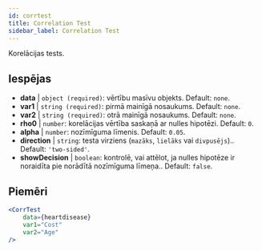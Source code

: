 ```yaml
---
id: corrtest
title: Correlation Test
sidebar_label: Correlation Test
---
```


Korelācijas tests.

## Iespējas

* __data__ | `object (required)`: vērtību masīvu objekts. Default: `none`.
* __var1__ | `string (required)`: pirmā mainīgā nosaukums. Default: `none`.
* __var2__ | `string (required)`: otrā mainīgā nosaukums. Default: `none`.
* __rho0__ | `number`: korelācijas vērtība saskaņā ar nulles hipotēzi. Default: `0`.
* __alpha__ | `number`: nozīmīguma līmenis. Default: `0.05`.
* __direction__ | `string`: testa virziens (`mazāks`, `lielāks` vai `divpusējs`).. Default: `'two-sided'`.
* __showDecision__ | `boolean`: kontrolē, vai attēlot, ja nulles hipotēze ir noraidīta pie norādītā nozīmīguma līmeņa.. Default: `false`.


## Piemēri

```jsx live
<CorrTest
    data={heartdisease} 
    var1="Cost"
    var2="Age"
/>
```
